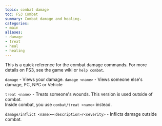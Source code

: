 ```yaml
---
topic: combat damage
toc: FS3 Combat
summary: Combat damage and healing.
categories:
- main
aliases:
- damage
- treat
- heal
- healing
---
```

This is a quick reference for the combat damage commands. For more details on FS3, see the game wiki or `help combat`.
 
`damage` - Views your damage. 
`damage <name>` - Views someone else's damage, PC, NPC or Vehicle 

`treat <name>` - Treats someone's wounds.  This version is used outside of combat.  
       Inside combat, you use `combat/treat <name>` instead.

`damage/inflict <name>=<description>/<severity>` - Inflicts damage outside combat.
